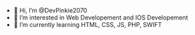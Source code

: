- 👋 Hi, I’m @DevPinkie2070
- 👀 I’m interested in Web Developement and IOS Developement
- 🌱 I’m currently learning HTML, CSS, JS, PHP, SWIFT


<!---
DevPinkie2070/DevPinkie2070 is a ✨ special ✨ repository because its `README.md` (this file) appears on your GitHub profile.
You can click the Preview link to take a look at your changes.
--->
